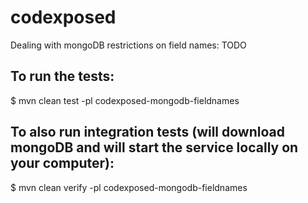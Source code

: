 # codexposed
Dealing with mongoDB restrictions on field names: TODO

## To run the tests:

$ mvn clean test -pl codexposed-mongodb-fieldnames

## To also run integration tests (will download mongoDB and will start the service locally on your computer):

$ mvn clean verify -pl codexposed-mongodb-fieldnames
